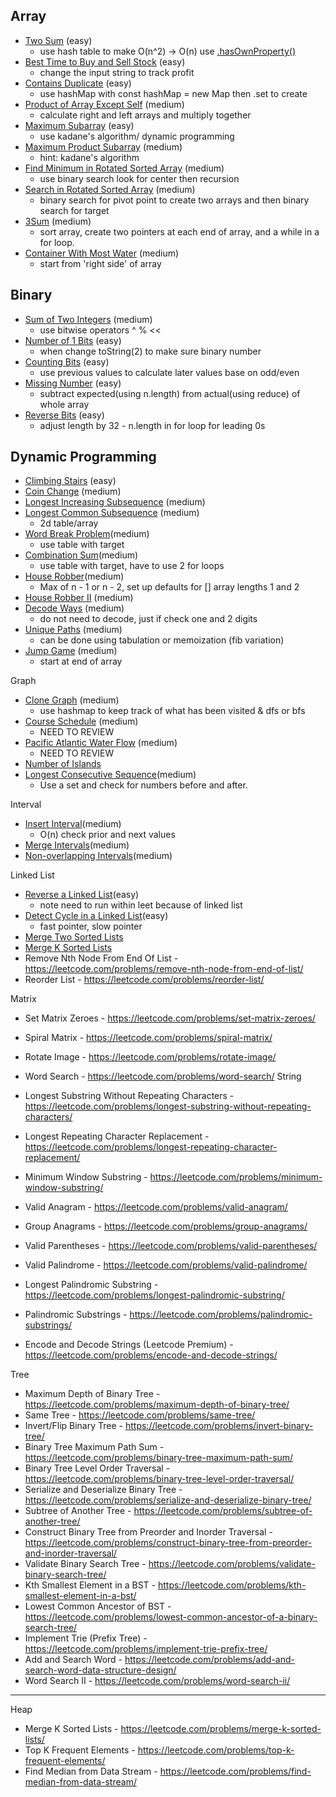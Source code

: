 ## Array

- [Two Sum](https://leetcode.com/problems/two-sum/) (easy)
  - use hash table to make O(n^2) -> O(n) use [.hasOwnProperty()](https://developer.mozilla.org/en-US/docs/Web/JavaScript/Reference/Global_Objects/Object/hasOwnProperty)
- [Best Time to Buy and Sell Stock](https://leetcode.com/problems/best-time-to-buy-and-sell-stock/) (easy)
  - change the input string to track profit
- [Contains Duplicate](https://leetcode.com/problems/contains-duplicate/) (easy)
  - use hashMap with const hashMap = new Map then .set to create
- [Product of Array Except Self](https://leetcode.com/problems/product-of-array-except-self/) (medium)
  - calculate right and left arrays and multiply together
- [Maximum Subarray](https://leetcode.com/problems/maximum-subarray/) (easy)
  - use kadane's algorithm/ dynamic programming
- [Maximum Product Subarray](https://leetcode.com/problems/maximum-product-subarray/) (medium)
  - hint: kadane's algorithm
- [Find Minimum in Rotated Sorted Array](https://leetcode.com/problems/find-minimum-in-rotated-sorted-array/) (medium)
  - use binary search look for center then recursion
- [Search in Rotated Sorted Array](https://leetcode.com/problems/search-in-rotated-sorted-array/) (medium)
  - binary search for pivot point to create two arrays and then binary search for target
- [3Sum](https://leetcode.com/problems/3sum/) (medium)
  - sort array, create two pointers at each end of array, and a while in a for loop.
- [Container With Most Water](https://leetcode.com/problems/container-with-most-water/) (medium) 
  - start from 'right side' of array
  
## Binary

- [Sum of Two Integers](https://leetcode.com/problems/sum-of-two-integers/) (medium)
  - use bitwise operators ^ % <<
- [Number of 1 Bits](https://leetcode.com/problems/number-of-1-bits/) (easy)
  - when change toString(2) to make sure binary number
- [Counting Bits](https://leetcode.com/problems/counting-bits/) (easy)
  - use previous values to calculate later values base on odd/even
- [Missing Number](https://leetcode.com/problems/missing-number/) (easy)
  - subtract expected(using n.length) from actual(using reduce) of whole array
- [Reverse Bits](https://leetcode.com/problems/reverse-bits/) (easy)
  - adjust length by 32 - n.length in for loop for leading 0s

## Dynamic Programming

- [Climbing Stairs](https://leetcode.com/problems/climbing-stairs/) (easy)
- [Coin Change](https://leetcode.com/problems/coin-change/) (medium)
- [Longest Increasing Subsequence](https://leetcode.com/problems/longest-increasing-subsequence/) (medium)
- [Longest Common Subsequence](https://leetcode.com/problems/longest-common-subsequence/) (medium)
  - 2d table/array
- [Word Break Problem](https://leetcode.com/problems/word-break/)(medium)
  - use table with target
- [Combination Sum](https://leetcode.com/problems/combination-sum-iv/)(medium)
  - use table with target, have to use 2 for loops
- [House Robber](https://leetcode.com/problems/house-robber/)(medium)
  - Max of n - 1 or n - 2, set up defaults for [] array lengths 1 and 2
- [House Robber II](https://leetcode.com/problems/house-robber-ii/) (medium)
- [Decode Ways](https://leetcode.com/problems/decode-ways/) (medium)
  - do not need to decode, just if check one and 2 digits
- [Unique Paths](https://leetcode.com/problems/unique-paths/) (medium)
  - can be done using tabulation or memoization (fib variation)
- [Jump Game](https://leetcode.com/problems/jump-game/) (medium)
  - start at end of array

Graph

- [Clone Graph](https://leetcode.com/problems/clone-graph/) (medium)
  - use hashmap to keep track of what has been visited & dfs or bfs
- [Course Schedule](https://leetcode.com/problems/course-schedule/) (medium)
  - NEED TO REVIEW
- [Pacific Atlantic Water Flow](https://leetcode.com/problems/pacific-atlantic-water-flow/) (medium)
  - NEED TO REVIEW
- [Number of Islands](https://leetcode.com/problems/number-of-islands/)
- [Longest Consecutive Sequence](https://leetcode.com/problems/longest-consecutive-sequence/)(medium)
  - Use a set and check for numbers before and after.


Interval

- [Insert Interval](https://leetcode.com/problems/insert-interval/)(medium)
  - O(n) check prior and next values
- [Merge Intervals](https://leetcode.com/problems/merge-intervals/)(medium)
- [Non-overlapping Intervals](https://leetcode.com/problems/non-overlapping-intervals/)(medium)


Linked List

- [Reverse a Linked List](https://leetcode.com/problems/reverse-linked-list/)(easy)
  - note need to run within leet because of linked list
- [Detect Cycle in a Linked List](https://leetcode.com/problems/linked-list-cycle/)(easy)
  - fast pointer, slow pointer
- [Merge Two Sorted Lists](https://leetcode.com/problems/merge-two-sorted-lists/)
- [Merge K Sorted Lists](https://leetcode.com/problems/merge-k-sorted-lists/)
- Remove Nth Node From End Of List - https://leetcode.com/problems/remove-nth-node-from-end-of-list/
- Reorder List - https://leetcode.com/problems/reorder-list/

Matrix

- Set Matrix Zeroes - https://leetcode.com/problems/set-matrix-zeroes/
- Spiral Matrix - https://leetcode.com/problems/spiral-matrix/
- Rotate Image - https://leetcode.com/problems/rotate-image/
- Word Search - https://leetcode.com/problems/word-search/
String

- Longest Substring Without Repeating Characters - https://leetcode.com/problems/longest-substring-without-repeating-characters/
- Longest Repeating Character Replacement - https://leetcode.com/problems/longest-repeating-character-replacement/
- Minimum Window Substring - https://leetcode.com/problems/minimum-window-substring/
- Valid Anagram - https://leetcode.com/problems/valid-anagram/
- Group Anagrams - https://leetcode.com/problems/group-anagrams/
- Valid Parentheses - https://leetcode.com/problems/valid-parentheses/
- Valid Palindrome - https://leetcode.com/problems/valid-palindrome/
- Longest Palindromic Substring - https://leetcode.com/problems/longest-palindromic-substring/
- Palindromic Substrings - https://leetcode.com/problems/palindromic-substrings/
- Encode and Decode Strings (Leetcode Premium) - https://leetcode.com/problems/encode-and-decode-strings/

Tree

- Maximum Depth of Binary Tree - https://leetcode.com/problems/maximum-depth-of-binary-tree/
- Same Tree - https://leetcode.com/problems/same-tree/
- Invert/Flip Binary Tree - https://leetcode.com/problems/invert-binary-tree/
- Binary Tree Maximum Path Sum - https://leetcode.com/problems/binary-tree-maximum-path-sum/
- Binary Tree Level Order Traversal - https://leetcode.com/problems/binary-tree-level-order-traversal/
- Serialize and Deserialize Binary Tree - https://leetcode.com/problems/serialize-and-deserialize-binary-tree/
- Subtree of Another Tree - https://leetcode.com/problems/subtree-of-another-tree/
- Construct Binary Tree from Preorder and Inorder Traversal - https://leetcode.com/problems/construct-binary-tree-from-preorder-and-inorder-traversal/
- Validate Binary Search Tree - https://leetcode.com/problems/validate-binary-search-tree/
- Kth Smallest Element in a BST - https://leetcode.com/problems/kth-smallest-element-in-a-bst/
- Lowest Common Ancestor of BST - https://leetcode.com/problems/lowest-common-ancestor-of-a-binary-search-tree/
- Implement Trie (Prefix Tree) - https://leetcode.com/problems/implement-trie-prefix-tree/
- Add and Search Word - https://leetcode.com/problems/add-and-search-word-data-structure-design/
- Word Search II - https://leetcode.com/problems/word-search-ii/

---

Heap

- Merge K Sorted Lists - https://leetcode.com/problems/merge-k-sorted-lists/
- Top K Frequent Elements - https://leetcode.com/problems/top-k-frequent-elements/
- Find Median from Data Stream - https://leetcode.com/problems/find-median-from-data-stream/
